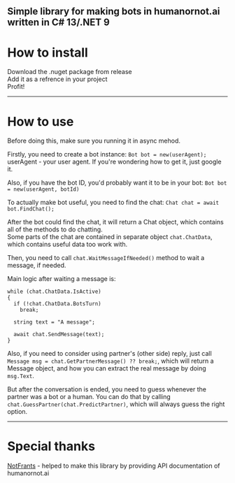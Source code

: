Simple library for making bots in humanornot.ai written in C# 13/.NET 9
---

# How to install

Download the .nuget package from release<br/>
Add it as a refrence in your project<br/>
Profit!

---

# How to use

Before doing this, make sure you running it in async mehod.

Firstly, you need to create a bot instance: `Bot bot = new(userAgent);`
userAgent - your user agent. If you're wondering how to get it, just google it.

Also, if you have the bot ID, you'd probably want it to be in your bot: `Bot bot = new(userAgent, botId)`

To actually make bot useful, you need to find the chat: `Chat chat = await bot.FindChat();`

After the bot could find the chat, it will return a Chat object, which contains all of the methods to do chatting.<br/>
Some parts of the chat are contained in separate object `chat.ChatData`, which contains useful data too work with.

Then, you need to call `chat.WaitMessageIfNeeded()` method to wait a message, if needed.

Main logic after waiting a message is:

```
while (chat.ChatData.IsActive)
{
  if (!chat.ChatData.BotsTurn)
    break;

  string text = "A message";

  await chat.SendMessage(text);
}
```

Also, if you need to consider using partner's (other side) reply, just call `Message msg = chat.GetPartnerMessage() ?? break;`, which will return a Message object, and how you can extract the real message by doing `msg.Text`.

But after the conversation is ended, you need to guess whenever the partner was a bot or a human. You can do that by calling `chat.GuessPartner(chat.PredictPartner)`, which will always guess the right option.

---

# Special thanks
[NotFrants](https://github.com/NotFrants) - helped to make this library by providing API documentation of humanornot.ai
